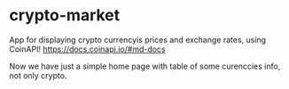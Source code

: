 # crypto-market

App for displaying crypto currencyis prices and exchange rates, using CoinAPI! https://docs.coinapi.io/#md-docs

Now we have just a simple home page with table of some curenccies info, not only crypto.
